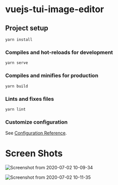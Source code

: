 # vuejs-tui-image-editor

## Project setup
```
yarn install
```

### Compiles and hot-reloads for development
```
yarn serve
```

### Compiles and minifies for production
```
yarn build
```

### Lints and fixes files
```
yarn lint
```

### Customize configuration
See [Configuration Reference](https://cli.vuejs.org/config/).

# Screen Shots

![Screenshot from 2020-07-02 10-09-34](https://user-images.githubusercontent.com/38497682/86317200-771ac180-bc4c-11ea-8c3b-5535f3870eaf.png)

![Screenshot from 2020-07-02 10-11-35](https://user-images.githubusercontent.com/38497682/86317204-7a15b200-bc4c-11ea-904e-2ea198e0b6dd.png)
